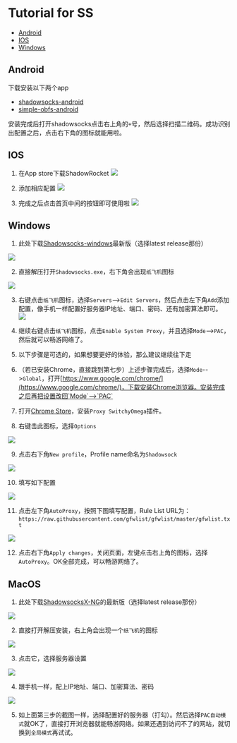 # Tutorial for SS

* [Android](#Android)
* [IOS](#IOS)
* [Windows](#Windows)

## Android

下载安装以下两个app

* [shadowsocks-android](https://github.com/shadowsocks/shadowsocks-android/releases/download/v4.5.7/shadowsocks-arm64-v8a-4.5.7.apk)
* [simple-obfs-android](https://github.com/shadowsocks/simple-obfs-android/releases/download/v0.0.5/obfs-local-nightly-0.0.5.apk)

安装完成后打开shadowsocks点击右上角的`+`号，然后选择扫描二维码。成功识别出配置之后，点击右下角的图标就能用啦。

## IOS

1. 在App store下载ShadowRocket
![](/images/IMG_0042.png)

2. 添加相应配置
![](/images/IMG_0041.jpg)

3. 完成之后点击首页中间的按钮即可使用啦
![](/images/IMG_0043.png)

## Windows

1. 此处下载[Shadowsocks-windows](https://github.com/shadowsocks/shadowsocks-windows/releases)最新版（选择latest release那份）

![](/images/7.png)

2. 直接解压打开`Shadowsocks.exe`，右下角会出现`纸飞机`图标

![](/images/8.png)

3. 右键点击`纸飞机`图标，选择`Servers`-->`Edit Servers`，然后点击左下角`Add`添加配置，像手机一样配置好服务器IP地址、端口、密码、还有加密算法即可。
![](/images/9.png)

4. 继续右键点击`纸飞机`图标，点击`Enable System Proxy`，并且选择`Mode`-->`PAC`，然后就可以畅游网络了。

5. 以下步骤是可选的，如果想要更好的体验，那么建议继续往下走

6. （若已安装Chrome，直接跳到第七步）上述步骤完成后，选择`Mode`-->`Global`，打开[https://www.google.com/chrome/](https://www.google.com/chrome/)，下载安装Chrome浏览器。安装完成之后再把设置改回`Mode`-->`PAC`

7. 打开[Chrome Store](https://chrome.google.com/webstore/detail/proxy-switchyomega/padekgcemlokbadohgkifijomclgjgif)，安装`Proxy SwitchyOmega`插件。

8. 右键击此图标，选择`Options`

![](/images/10.png)

9. 点击右下角`New profile`，Profile name命名为`Shadowsock`

![](/images/11.png)

10. 填写如下配置

![](/images/13.png)

11. 点击左下角`AutoProxy`，按照下图填写配置，Rule List URL为：`https://raw.githubusercontent.com/gfwlist/gfwlist/master/gfwlist.txt`

![](/images/12.png)

12. 点击右下角`Apply changes`，关闭页面，左键点击右上角的图标，选择`AutoProxy`。OK全部完成，可以畅游网络了。

## MacOS

1. 此处下载[ShadowsocksX-NG](https://github.com/shadowsocks/ShadowsocksX-NG/releases)的最新版（选择latest release那份）

![](/images/3.png)

2. 直接打开解压安装，右上角会出现一个`纸飞机`的图标

![](/images/4.png)

3. 点击它，选择服务器设置

![](/images/5.png)

4. 跟手机一样，配上IP地址、端口、加密算法、密码

![](/images/6.png)

5. 如上面第三步的截图一样，选择配置好的服务器（打勾）。然后选择`PAC自动模式`就OK了，直接打开浏览器就能畅游网络。如果还遇到访问不了的网站，就切换到`全局模式`再试试。